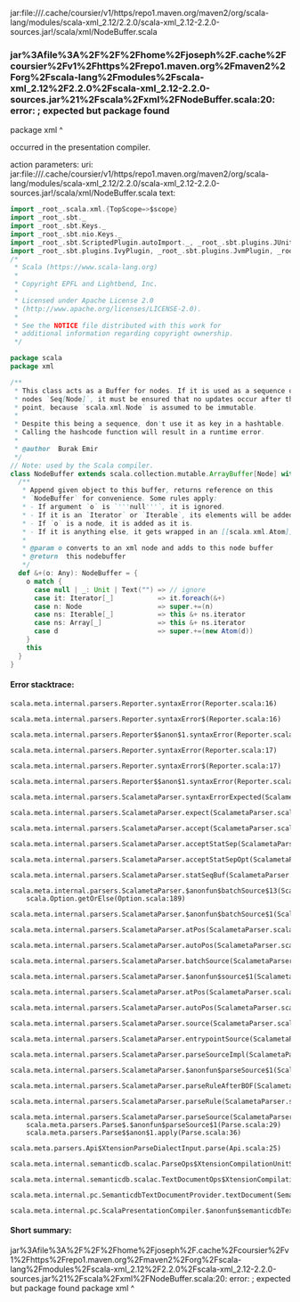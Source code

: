 jar:file://<HOME>/.cache/coursier/v1/https/repo1.maven.org/maven2/org/scala-lang/modules/scala-xml_2.12/2.2.0/scala-xml_2.12-2.2.0-sources.jar!/scala/xml/NodeBuffer.scala
### jar%3Afile%3A%2F%2F%2Fhome%2Fjoseph%2F.cache%2Fcoursier%2Fv1%2Fhttps%2Frepo1.maven.org%2Fmaven2%2Forg%2Fscala-lang%2Fmodules%2Fscala-xml_2.12%2F2.2.0%2Fscala-xml_2.12-2.2.0-sources.jar%21%2Fscala%2Fxml%2FNodeBuffer.scala:20: error: ; expected but package found
package xml
^

occurred in the presentation compiler.

action parameters:
uri: jar:file://<HOME>/.cache/coursier/v1/https/repo1.maven.org/maven2/org/scala-lang/modules/scala-xml_2.12/2.2.0/scala-xml_2.12-2.2.0-sources.jar!/scala/xml/NodeBuffer.scala
text:
```scala
import _root_.scala.xml.{TopScope=>$scope}
import _root_.sbt._
import _root_.sbt.Keys._
import _root_.sbt.nio.Keys._
import _root_.sbt.ScriptedPlugin.autoImport._, _root_.sbt.plugins.JUnitXmlReportPlugin.autoImport._, _root_.sbt.plugins.MiniDependencyTreePlugin.autoImport._, _root_.bloop.integrations.sbt.BloopPlugin.autoImport._
import _root_.sbt.plugins.IvyPlugin, _root_.sbt.plugins.JvmPlugin, _root_.sbt.plugins.CorePlugin, _root_.sbt.ScriptedPlugin, _root_.sbt.plugins.SbtPlugin, _root_.sbt.plugins.SemanticdbPlugin, _root_.sbt.plugins.JUnitXmlReportPlugin, _root_.sbt.plugins.Giter8TemplatePlugin, _root_.sbt.plugins.MiniDependencyTreePlugin, _root_.bloop.integrations.sbt.BloopPlugin
/*
 * Scala (https://www.scala-lang.org)
 *
 * Copyright EPFL and Lightbend, Inc.
 *
 * Licensed under Apache License 2.0
 * (http://www.apache.org/licenses/LICENSE-2.0).
 *
 * See the NOTICE file distributed with this work for
 * additional information regarding copyright ownership.
 */

package scala
package xml

/**
 * This class acts as a Buffer for nodes. If it is used as a sequence of
 * nodes `Seq[Node]`, it must be ensured that no updates occur after that
 * point, because `scala.xml.Node` is assumed to be immutable.
 *
 * Despite this being a sequence, don't use it as key in a hashtable.
 * Calling the hashcode function will result in a runtime error.
 *
 * @author  Burak Emir
 */
// Note: used by the Scala compiler.
class NodeBuffer extends scala.collection.mutable.ArrayBuffer[Node] with ScalaVersionSpecificNodeBuffer {
  /**
   * Append given object to this buffer, returns reference on this
   * `NodeBuffer` for convenience. Some rules apply:
   * - If argument `o` is `'''null'''`, it is ignored.
   * - If it is an `Iterator` or `Iterable`, its elements will be added.
   * - If `o` is a node, it is added as it is.
   * - If it is anything else, it gets wrapped in an [[scala.xml.Atom]].
   *
   * @param o converts to an xml node and adds to this node buffer
   * @return  this nodebuffer
   */
  def &+(o: Any): NodeBuffer = {
    o match {
      case null | _: Unit | Text("") => // ignore
      case it: Iterator[_]           => it.foreach(&+)
      case n: Node                   => super.+=(n)
      case ns: Iterable[_]           => this &+ ns.iterator
      case ns: Array[_]              => this &+ ns.iterator
      case d                         => super.+=(new Atom(d))
    }
    this
  }
}

```



#### Error stacktrace:

```
scala.meta.internal.parsers.Reporter.syntaxError(Reporter.scala:16)
	scala.meta.internal.parsers.Reporter.syntaxError$(Reporter.scala:16)
	scala.meta.internal.parsers.Reporter$$anon$1.syntaxError(Reporter.scala:22)
	scala.meta.internal.parsers.Reporter.syntaxError(Reporter.scala:17)
	scala.meta.internal.parsers.Reporter.syntaxError$(Reporter.scala:17)
	scala.meta.internal.parsers.Reporter$$anon$1.syntaxError(Reporter.scala:22)
	scala.meta.internal.parsers.ScalametaParser.syntaxErrorExpected(ScalametaParser.scala:421)
	scala.meta.internal.parsers.ScalametaParser.expect(ScalametaParser.scala:423)
	scala.meta.internal.parsers.ScalametaParser.accept(ScalametaParser.scala:427)
	scala.meta.internal.parsers.ScalametaParser.acceptStatSep(ScalametaParser.scala:447)
	scala.meta.internal.parsers.ScalametaParser.acceptStatSepOpt(ScalametaParser.scala:451)
	scala.meta.internal.parsers.ScalametaParser.statSeqBuf(ScalametaParser.scala:4462)
	scala.meta.internal.parsers.ScalametaParser.$anonfun$batchSource$13(ScalametaParser.scala:4696)
	scala.Option.getOrElse(Option.scala:189)
	scala.meta.internal.parsers.ScalametaParser.$anonfun$batchSource$1(ScalametaParser.scala:4696)
	scala.meta.internal.parsers.ScalametaParser.atPos(ScalametaParser.scala:319)
	scala.meta.internal.parsers.ScalametaParser.autoPos(ScalametaParser.scala:365)
	scala.meta.internal.parsers.ScalametaParser.batchSource(ScalametaParser.scala:4652)
	scala.meta.internal.parsers.ScalametaParser.$anonfun$source$1(ScalametaParser.scala:4645)
	scala.meta.internal.parsers.ScalametaParser.atPos(ScalametaParser.scala:319)
	scala.meta.internal.parsers.ScalametaParser.autoPos(ScalametaParser.scala:365)
	scala.meta.internal.parsers.ScalametaParser.source(ScalametaParser.scala:4645)
	scala.meta.internal.parsers.ScalametaParser.entrypointSource(ScalametaParser.scala:4650)
	scala.meta.internal.parsers.ScalametaParser.parseSourceImpl(ScalametaParser.scala:135)
	scala.meta.internal.parsers.ScalametaParser.$anonfun$parseSource$1(ScalametaParser.scala:132)
	scala.meta.internal.parsers.ScalametaParser.parseRuleAfterBOF(ScalametaParser.scala:59)
	scala.meta.internal.parsers.ScalametaParser.parseRule(ScalametaParser.scala:54)
	scala.meta.internal.parsers.ScalametaParser.parseSource(ScalametaParser.scala:132)
	scala.meta.parsers.Parse$.$anonfun$parseSource$1(Parse.scala:29)
	scala.meta.parsers.Parse$$anon$1.apply(Parse.scala:36)
	scala.meta.parsers.Api$XtensionParseDialectInput.parse(Api.scala:25)
	scala.meta.internal.semanticdb.scalac.ParseOps$XtensionCompilationUnitSource.toSource(ParseOps.scala:17)
	scala.meta.internal.semanticdb.scalac.TextDocumentOps$XtensionCompilationUnitDocument.toTextDocument(TextDocumentOps.scala:206)
	scala.meta.internal.pc.SemanticdbTextDocumentProvider.textDocument(SemanticdbTextDocumentProvider.scala:54)
	scala.meta.internal.pc.ScalaPresentationCompiler.$anonfun$semanticdbTextDocument$1(ScalaPresentationCompiler.scala:374)
```
#### Short summary: 

jar%3Afile%3A%2F%2F%2Fhome%2Fjoseph%2F.cache%2Fcoursier%2Fv1%2Fhttps%2Frepo1.maven.org%2Fmaven2%2Forg%2Fscala-lang%2Fmodules%2Fscala-xml_2.12%2F2.2.0%2Fscala-xml_2.12-2.2.0-sources.jar%21%2Fscala%2Fxml%2FNodeBuffer.scala:20: error: ; expected but package found
package xml
^